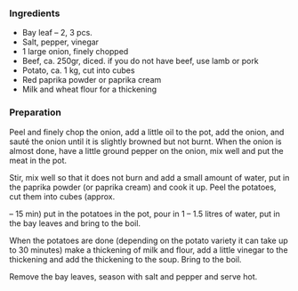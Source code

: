 
### Ingredients
- Bay leaf – 2, 3 pcs.
- Salt, pepper, vinegar
- 1 large onion, finely chopped
- Beef, ca. 250gr, diced. if you do not have beef, use lamb or pork
- Potato, ca. 1 kg, cut into cubes
- Red paprika powder or paprika cream
- Milk and wheat flour for a thickening

### Preparation
  Peel and finely chop the onion, add a little oil to the pot, add the onion, and sauté the onion until it is slightly browned but not burnt. When the onion is almost done, have a little ground pepper on the onion, mix well and put the meat in the pot.

 Stir, mix well so that it does not burn and add a small amount of water, put in the paprika powder (or paprika cream) and cook it up. Peel the potatoes, cut them into cubes (approx.

 – 15 min) put in the potatoes in the pot, pour in 1 – 1.5 litres of water, put in the bay leaves and bring to the boil.

 When the potatoes are done (depending on the potato variety it can take up to 30 minutes) make a thickening of milk and flour, add a little vinegar to the thickening and add the thickening to the soup. Bring to the boil.

 Remove the bay leaves, season with salt and pepper and serve hot.  
